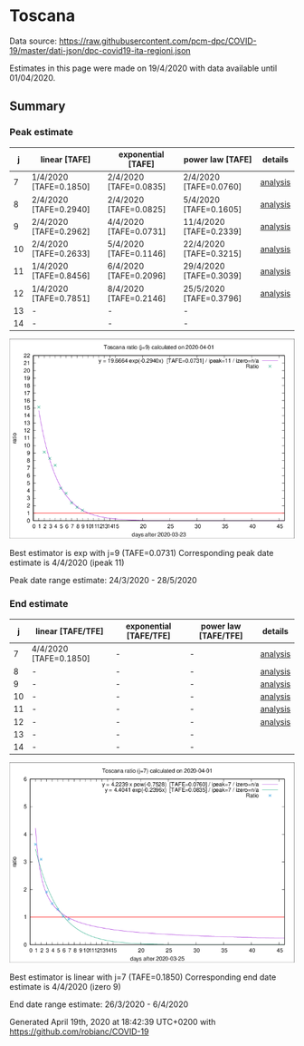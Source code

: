 # Toscana


Data source: https://raw.githubusercontent.com/pcm-dpc/COVID-19/master/dati-json/dpc-covid19-ita-regioni.json

Estimates in this page were made on 19/4/2020 with data available until 01/04/2020.


## Summary 

### Peak estimate 
|j|linear [TAFE]|exponential [TAFE]|power law [TAFE]|details|
|---|----|-----------|---------|-------|
|7|1/4/2020 [TAFE=0.1850]|2/4/2020 [TAFE=0.0835]|2/4/2020 [TAFE=0.0760]|[analysis](COVID-19_toscana_j7_2020-04-01.md)|
|8|2/4/2020 [TAFE=0.2940]|2/4/2020 [TAFE=0.0825]|5/4/2020 [TAFE=0.1605]|[analysis](COVID-19_toscana_j8_2020-04-01.md)|
|9|2/4/2020 [TAFE=0.2962]|4/4/2020 [TAFE=0.0731]|11/4/2020 [TAFE=0.2339]|[analysis](COVID-19_toscana_j9_2020-04-01.md)|
|10|2/4/2020 [TAFE=0.2633]|5/4/2020 [TAFE=0.1146]|22/4/2020 [TAFE=0.3215]|[analysis](COVID-19_toscana_j10_2020-04-01.md)|
|11|1/4/2020 [TAFE=0.8456]|6/4/2020 [TAFE=0.2096]|29/4/2020 [TAFE=0.3039]|[analysis](COVID-19_toscana_j11_2020-04-01.md)|
|12|1/4/2020 [TAFE=0.7851]|8/4/2020 [TAFE=0.2146]|25/5/2020 [TAFE=0.3796]|[analysis](COVID-19_toscana_j12_2020-04-01.md)|
|13|-|-|-||
|14|-|-|-||

![best peak estimate](COVID-19_toscana_j9_2020-04-01.png)

Best estimator is exp with j=9 (TAFE=0.0731)
Corresponding peak date estimate is 4/4/2020 (ipeak 11)


Peak date range estimate: 24/3/2020 - 28/5/2020

### End estimate 
|j|linear [TAFE/TFE]|exponential [TAFE/TFE]|power law [TAFE/TFE]|details|
|---|----|-----------|---------|-------|
|7|4/4/2020 [TAFE=0.1850]|-|-|[analysis](COVID-19_toscana_j7_2020-04-01.md)|
|8|-|-|-|[analysis](COVID-19_toscana_j8_2020-04-01.md)|
|9|-|-|-|[analysis](COVID-19_toscana_j9_2020-04-01.md)|
|10|-|-|-|[analysis](COVID-19_toscana_j10_2020-04-01.md)|
|11|-|-|-|[analysis](COVID-19_toscana_j11_2020-04-01.md)|
|12|-|-|-|[analysis](COVID-19_toscana_j12_2020-04-01.md)|
|13|-|-|-||
|14|-|-|-||

![best zero estimate](COVID-19_toscana_j7_2020-04-01.png)

Best estimator is linear with j=7 (TAFE=0.1850)
Corresponding end date estimate is 4/4/2020 (izero 9)


End date range estimate: 26/3/2020 - 6/4/2020

Generated April 19th, 2020 at 18:42:39 UTC+0200 with https://github.com/robianc/COVID-19
